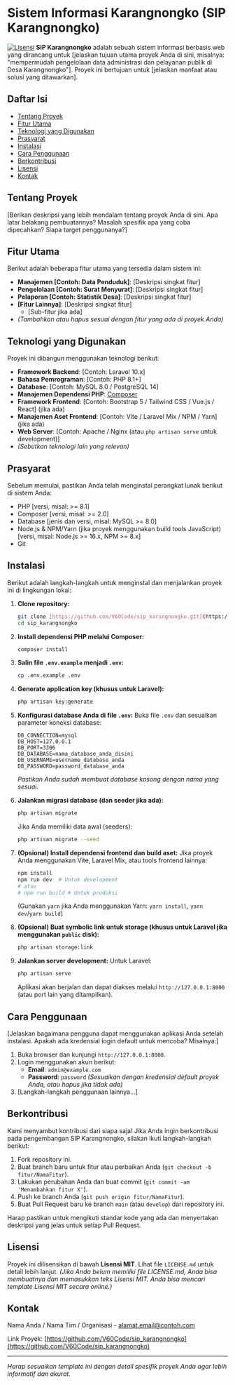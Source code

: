 # Sistem Informasi Karangnongko (SIP Karangnongko)

[![Lisensi](https://img.shields.io/badge/license-MIT-blue.svg)](https://github.com/V60Code/sip_karangnongko/blob/main/LICENSE)
**SIP Karangnongko** adalah sebuah sistem informasi berbasis web yang dirancang untuk [jelaskan tujuan utama proyek Anda di sini, misalnya: "mempermudah pengelolaan data administrasi dan pelayanan publik di Desa Karangnongko"]. Proyek ini bertujuan untuk [jelaskan manfaat atau solusi yang ditawarkan].

## Daftar Isi
- [Tentang Proyek](#tentang-proyek)
- [Fitur Utama](#fitur-utama)
- [Teknologi yang Digunakan](#teknologi-yang-digunakan)
- [Prasyarat](#prasyarat)
- [Instalasi](#instalasi)
- [Cara Penggunaan](#cara-penggunaan)
- [Berkontribusi](#berkontribusi)
- [Lisensi](#lisensi)
- [Kontak](#kontak)

## Tentang Proyek

[Berikan deskripsi yang lebih mendalam tentang proyek Anda di sini. Apa latar belakang pembuatannya? Masalah spesifik apa yang coba dipecahkan? Siapa target penggunanya?]

## Fitur Utama

Berikut adalah beberapa fitur utama yang tersedia dalam sistem ini:
* **Manajemen [Contoh: Data Penduduk]**: [Deskripsi singkat fitur]
* **Pengelolaan [Contoh: Surat Menyurat]**: [Deskripsi singkat fitur]
* **Pelaporan [Contoh: Statistik Desa]**: [Deskripsi singkat fitur]
* **[Fitur Lainnya]**: [Deskripsi singkat fitur]
    * [Sub-fitur jika ada]
* *(Tambahkan atau hapus sesuai dengan fitur yang ada di proyek Anda)*

## Teknologi yang Digunakan

Proyek ini dibangun menggunakan teknologi berikut:
* **Framework Backend**: [Contoh: Laravel 10.x]
* **Bahasa Pemrograman**: [Contoh: PHP 8.1+]
* **Database**: [Contoh: MySQL 8.0 / PostgreSQL 14]
* **Manajemen Dependensi PHP**: [Composer](https://getcomposer.org/)
* **Framework Frontend**: [Contoh: Bootstrap 5 / Tailwind CSS / Vue.js / React] (jika ada)
* **Manajemen Aset Frontend**: [Contoh: Vite / Laravel Mix / NPM / Yarn] (jika ada)
* **Web Server**: [Contoh: Apache / Nginx (atau `php artisan serve` untuk development)]
* *(Sebutkan teknologi lain yang relevan)*

## Prasyarat

Sebelum memulai, pastikan Anda telah menginstal perangkat lunak berikut di sistem Anda:
* PHP [versi, misal: >= 8.1]
* Composer [versi, misal: >= 2.0]
* Database [jenis dan versi, misal: MySQL >= 8.0]
* Node.js & NPM/Yarn (jika proyek menggunakan build tools JavaScript) [versi, misal: Node.js >= 16.x, NPM >= 8.x]
* Git

## Instalasi

Berikut adalah langkah-langkah untuk menginstal dan menjalankan proyek ini di lingkungan lokal:

1.  **Clone repository:**
    ```bash
    git clone [https://github.com/V60Code/sip_karangnongko.git](https://github.com/V60Code/sip_karangnongko.git)
    cd sip_karangnongko
    ```

2.  **Install dependensi PHP melalui Composer:**
    ```bash
    composer install
    ```

3.  **Salin file `.env.example` menjadi `.env`:**
    ```bash
    cp .env.example .env
    ```

4.  **Generate application key (khusus untuk Laravel):**
    ```bash
    php artisan key:generate
    ```

5.  **Konfigurasi database Anda di file `.env`:**
    Buka file `.env` dan sesuaikan parameter koneksi database:
    ```env
    DB_CONNECTION=mysql
    DB_HOST=127.0.0.1
    DB_PORT=3306
    DB_DATABASE=nama_database_anda_disini
    DB_USERNAME=username_database_anda
    DB_PASSWORD=password_database_anda
    ```
    *Pastikan Anda sudah membuat database kosong dengan nama yang sesuai.*

6.  **Jalankan migrasi database (dan seeder jika ada):**
    ```bash
    php artisan migrate
    ```
    Jika Anda memiliki data awal (seeders):
    ```bash
    php artisan migrate --seed
    ```

7.  **(Opsional) Install dependensi frontend dan build aset:**
    Jika proyek Anda menggunakan Vite, Laravel Mix, atau tools frontend lainnya:
    ```bash
    npm install
    npm run dev  # Untuk development
    # atau
    # npm run build # Untuk produksi
    ```
    (Gunakan `yarn` jika Anda menggunakan Yarn: `yarn install`, `yarn dev`/`yarn build`)

8.  **(Opsional) Buat symbolic link untuk storage (khusus untuk Laravel jika menggunakan `public` disk):**
    ```bash
    php artisan storage:link
    ```

9.  **Jalankan server development:**
    Untuk Laravel:
    ```bash
    php artisan serve
    ```
    Aplikasi akan berjalan dan dapat diakses melalui `http://127.0.0.1:8000` (atau port lain yang ditampilkan).

## Cara Penggunaan

[Jelaskan bagaimana pengguna dapat menggunakan aplikasi Anda setelah instalasi. Apakah ada kredensial login default untuk mencoba? Misalnya:]

1.  Buka browser dan kunjungi `http://127.0.0.1:8000`.
2.  Login menggunakan akun berikut:
    * **Email**: `admin@example.com`
    * **Password**: `password`
    *(Sesuaikan dengan kredensial default proyek Anda, atau hapus jika tidak ada)*
3.  [Langkah-langkah penggunaan lainnya...]

## Berkontribusi

Kami menyambut kontribusi dari siapa saja! Jika Anda ingin berkontribusi pada pengembangan SIP Karangnongko, silakan ikuti langkah-langkah berikut:
1.  Fork repository ini.
2.  Buat branch baru untuk fitur atau perbaikan Anda (`git checkout -b fitur/NamaFitur`).
3.  Lakukan perubahan Anda dan buat commit (`git commit -am 'Menambahkan fitur X'`).
4.  Push ke branch Anda (`git push origin fitur/NamaFitur`).
5.  Buat Pull Request baru ke branch `main` (atau `develop`) dari repository ini.

Harap pastikan untuk mengikuti standar kode yang ada dan menyertakan deskripsi yang jelas untuk setiap Pull Request.

## Lisensi

Proyek ini dilisensikan di bawah **Lisensi MIT**. Lihat file `LICENSE.md` untuk detail lebih lanjut.
*(Jika Anda belum memiliki file LICENSE.md, Anda bisa membuatnya dan memasukkan teks Lisensi MIT. Anda bisa mencari template Lisensi MIT secara online.)*

## Kontak

Nama Anda / Nama Tim / Organisasi - [alamat.email@contoh.com](mailto:m.alfarizihabibullah@gmail.com)

Link Proyek: [https://github.com/V60Code/sip_karangnongko](https://github.com/V60Code/sip_karangnongko)

---
*Harap sesuaikan template ini dengan detail spesifik proyek Anda agar lebih informatif dan akurat.*
